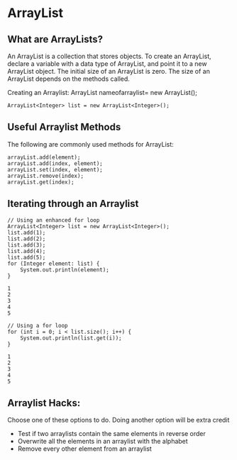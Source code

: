 # ArrayList


## What are ArrayLists?
An ArrayList is a collection that stores objects. To create an ArrayList, declare a variable with a data type of ArrayList, and point it to a new ArrayList object. The initial size of an ArrayList is zero. The size of an ArrayList depends on the methods called.

Creating an Arraylist:
ArrayList<type> nameofarraylist= new ArrayList<type>();

```
ArrayList<Integer> list = new ArrayList<Integer>();
```


## Useful Arraylist Methods
The following are commonly used methods for ArrayList:

```
arrayList.add(element);
arrayList.add(index, element);
arrayList.set(index, element);
arrayList.remove(index);
arrayList.get(index);
```


## Iterating through an Arraylist
```
// Using an enhanced for loop
ArrayList<Integer> list = new ArrayList<Integer>();
list.add(1);
list.add(2);
list.add(3);
list.add(4);
list.add(5);
for (Integer element: list) {
    System.out.println(element);
}
```
```
1
2
3
4
5
```
```
// Using a for loop
for (int i = 0; i < list.size(); i++) {
    System.out.println(list.get(i));
}
```
```
1
2
3
4
5
```

## Arraylist Hacks:
Choose one of these options to do. Doing another option will be extra credit
- Test if two arraylists contain the same elements in reverse order
- Overwrite all the elements in an arraylist with the alphabet
- Remove every other element from an arraylist
